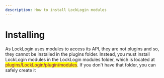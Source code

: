 ```yaml
---
description: How to install LockLogin modules
---
```


# Installing

As LockLogin uses modules to access its API, they are not plugins and so, they cannot be installed in the plugins folder. Instead, you must install LockLogin modules in the LockLogin modules folder, which is located at <mark style="color:purple;">plugins/LockLogin/plugin/modules</mark>. If you don't have that folder, you can safely create it

